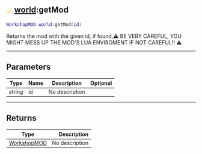 ## ![shared](../../.gitbook/assets/shared.png) [world](https://iaswiki.rawr.dev/readme/world):getMod

```lua
WorkshopMOD world:getMod(id)
```

Returns the mod with the given id, if found,⚠ BE VERY CAREFUL, YOU MIGHT MESS UP THE MOD'S LUA ENVIROMENT IF NOT CAREFUL!! ⚠

------
## Parameters

| Type   | Name | Description | Optional |
| ------ | ---- | ----------- | -------: |
| string | id | No description |  |


------
## Returns

| Type   | Description |
| ------ | ----------: |
| [WorkshopMOD](https://iaswiki.rawr.dev/readme/workshopmod) | No description |

